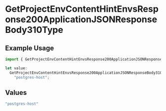 # GetProjectEnvContentHintEnvsResponse200ApplicationJSONResponseBody310Type

## Example Usage

```typescript
import { GetProjectEnvContentHintEnvsResponse200ApplicationJSONResponseBody310Type } from "@vercel/sdk/models/operations";

let value:
  GetProjectEnvContentHintEnvsResponse200ApplicationJSONResponseBody310Type =
    "postgres-host";
```

## Values

```typescript
"postgres-host"
```